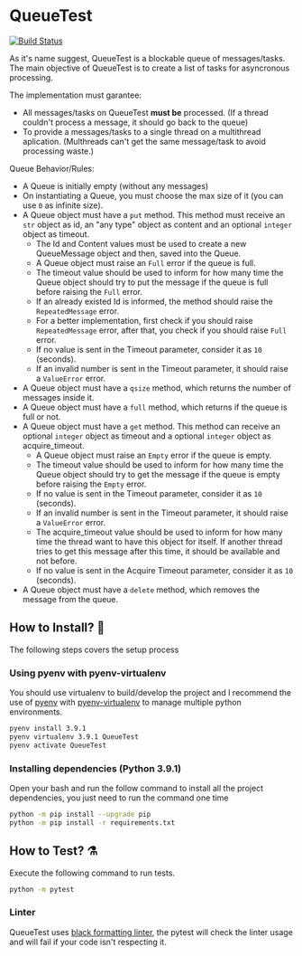 # QueueTest

[![Build Status](https://img.shields.io/badge/Python-3.9.1-blue)](https://img.shields.io/badge/Python-3.9.1-blue)

As it's name suggest, QueueTest is a blockable queue of messages/tasks.
The main objective of QueueTest is to create a list of tasks for asyncronous processing.

The implementation must garantee:
- All messages/tasks on QueueTest **must be** processed. (If a thread couldn't process a message, it should go back to the queue)
- To provide a messages/tasks to a single thread on a multithread aplication. (Multhreads can't get the same message/task to avoid processing waste.)

Queue Behavior/Rules:
- A Queue is initially empty (without any messages)
- On instantiating a Queue, you must choose the max size of it (you can use `0` as infinite size).
- A Queue object must have a `put` method. This method must receive an `str` object as id, an "any type" object as content and an optional `integer` object as timeout.
    - The Id and Content values must be used to create a new QueueMessage object and then, saved into the Queue.
    - A Queue object must raise an `Full` error if the queue is full.
    - The timeout value should be used to inform for how many time the Queue object should try to put the message if the queue is full before raising the `Full` error.
    - If an already existed Id is informed, the method should raise the `RepeatedMessage` error.
    - For a better implementation, first check if you should raise `RepeatedMessage` error, after that, you check if you should raise `Full` error.
    - If no value is sent in the Timeout parameter, consider it as `10` (seconds).
    - If an invalid number is sent in the Timeout parameter, it should raise a `ValueError` error.
- A Queue object must have a `qsize` method, which returns the number of messages inside it.
- A Queue object must have a `full` method, which returns if the queue is full or not.
- A Queue object must have a `get` method. This method can receive an optional `integer` object as timeout and a optional `integer` object as acquire_timeout.
    - A Queue object must raise an `Empty` error if the queue is empty.
    - The timeout value should be used to inform for how many time the Queue object should try to get the message if the queue is empty before raising the `Empty` error.
    - If no value is sent in the Timeout parameter, consider it as `10` (seconds).
    - If an invalid number is sent in the Timeout parameter, it should raise a `ValueError` error.
    - The acquire_timeout value should be used to inform for how many time the thread want to have this object for itself. If another thread tries to get this message after this time, it should be available and not before.
    - If no value is sent in the Acquire Timeout parameter, consider it as `10` (seconds).
- A Queue object must have a `delete` method, which removes the message from the queue.

## How to Install? 🤘

The following steps covers the setup process

### Using pyenv with pyenv-virtualenv

You should use virtualenv to build/develop the project and I recommend the use of [pyenv](https://github.com/pyenv/pyenv) with [pyenv-virtualenv](https://github.com/pyenv/pyenv-virtualenv) to manage multiple python environments.

```bash
pyenv install 3.9.1
pyenv virtualenv 3.9.1 QueueTest
pyenv activate QueueTest
```
### Installing dependencies (Python 3.9.1)

Open your bash and run the follow command to install all the project dependencies, you just need to run the command one time

```bash
python -m pip install --upgrade pip
python -m pip install -r requirements.txt
```
## How to Test? ⚗️

Execute the following command to run tests.

```bash
python -m pytest
```

### Linter

QueueTest uses [black formatting linter](https://github.com/psf/black), the pytest will check the linter usage and will fail if your code isn't respecting it.